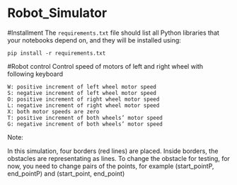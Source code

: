 # Robot_Simulator

#Installment
The `requirements.txt` file should list all Python libraries that your notebooks
depend on, and they will be installed using:

```
pip install -r requirements.txt
```

#Robot control
Control speed of motors of left and right wheel with following keyboard

```
W: positive increment of left wheel motor speed
S: negative increment of left wheel motor speed
O: positive increment of right wheel motor speed
L: negative increment of right wheel motor speed
X: both motor speeds are zero
T: positive increment of both wheels’ motor speed
G: negative increment of both wheels’ motor speed
```


Note:

In this simulation, four borders (red lines) are placed. Inside borders, the obstacles are representating as lines. To change the obstacle for testing, for now, you need to change pairs of the points, for example (start_pointP, end_pointP) and (start_point, end_point)
